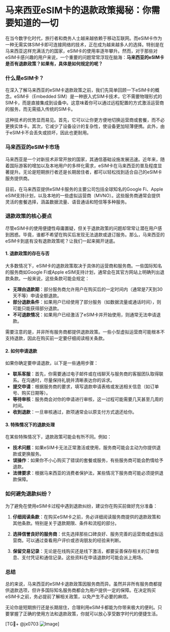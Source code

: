 # 马来西亚eSIM卡的退款政策揭秘：你需要知道的一切

在当今数字化时代，旅行者和商务人士越来越依赖于移动互联网。而eSIM卡作为一种无需实体SIM卡即可连接网络的技术，正在成为越来越多人的选择。特别是在马来西亚这样充满活力的国家，eSIM卡的使用率逐年攀升。然而，对于那些对eSIM卡感兴趣的用户来说，一个重要的问题常常浮现在脑海：**马来西亚的eSIM卡是否有退款政策？如果有，具体是如何规定的呢？**

### 什么是eSIM卡？

在深入了解马来西亚的eSIM卡退款政策之前，我们先简单回顾一下eSIM卡的概念。eSIM卡（Embedded SIM）是一种嵌入式SIM卡技术，它不需要物理形式的SIM卡，而是直接集成到设备中。这意味着你可以通过远程配置的方式激活运营商的服务，而无需插入传统的SIM卡。

这种技术的优势显而易见。首先，它可以让你更方便地切换运营商或套餐，而不必更换实体卡。其次，它减少了设备设计的复杂性，使设备更加轻薄便携。此外，由于eSIM卡不会丢失或损坏，因此也更耐用。

### 马来西亚的eSIM卡市场

马来西亚是一个对新技术非常开放的国家，其通信基础设施发展迅速。近年来，随着国际游客的增加以及本地用户的多样化需求，eSIM卡在马来西亚的普及程度显著提升。无论是短期旅行者还是长期居住者，都可以轻松找到适合自己的eSIM卡服务提供商。

目前，在马来西亚提供eSIM卡服务的主要公司包括全球知名的Google Fi、Apple eSIM支持计划，以及本地的一些虚拟运营商（MVNO）。这些服务商通常会提供灵活的套餐选择，涵盖数据流量、语音通话和短信等多种服务。

### 退款政策的核心要点

尽管eSIM卡的使用便捷性毋庸置疑，但关于退款政策的问题却常常让潜在用户感到困惑。毕竟，谁都不希望在购买后发现无法退款或退订服务。那么，马来西亚的eSIM卡到底有没有退款政策呢？让我们一起来揭开谜底。

#### 1. **退款政策的存在与否**
  
大多数情况下，eSIM卡的退款政策取决于具体的运营商和服务商。一些国际知名的服务商如Google Fi或Apple eSIM支持计划，通常会在其官方网站上明确列出退款条款。一般来说，这些条款可能会规定：

- **无理由退款期**：部分服务商允许用户在购买后的一定时间内（通常是7天到30天不等）申请全额退款。
- **部分退款条件**：如果用户已经使用了部分服务（如数据流量或通话时间），则可能只能获得部分退款。
- **不可退款情况**：如果用户已经激活了eSIM卡并开始使用，则通常无法申请退款。

需要注意的是，并非所有服务商都提供退款政策。一些小型虚拟运营商可能根本不支持退款，因此在购买前一定要仔细阅读相关条款。

#### 2. **如何申请退款**

如果你确定要申请退款，以下是一些通用步骤：

- **联系客服**：首先，你需要通过电子邮件或在线聊天与服务商的客服团队取得联系。在沟通时，尽量保持礼貌并清晰表达你的诉求。
- **提交申请**：根据服务商的要求，填写退款申请表格或发送相关信息（如订单号、购买日期等）。
- **等待审核**：服务商会对你的申请进行审核，这一过程可能需要几天甚至几周的时间。
- **收到退款**：一旦审核通过，款项通常会以原支付方式退还给你。

#### 3. **特殊情况下的退款处理**

在某些特殊情况下，退款政策可能会有所不同。例如：

- **技术问题**：如果eSIM卡无法正常激活或使用，服务商可能会主动为你提供退款或更换服务。
- **误操作**：如果你不小心购买了错误的套餐或服务，有些服务商可能会酌情给予退款。
- **法律要求**：根据马来西亚的消费者保护法，某些情况下服务商可能必须提供退款保障。

### 如何避免退款纠纷？

为了避免在使用eSIM卡过程中遇到退款纠纷，建议你在购买前做好充分准备：

1. **仔细阅读条款**：在购买eSIM卡之前，务必详细阅读服务商提供的退款政策和其他条款。特别是关于退款期限、条件和流程的部分。
   
2. **选择信誉良好的服务商**：优先选择那些口碑良好、服务完善的运营商或虚拟运营商。可以通过查看用户评价或咨询朋友的经验来判断。

3. **保留交易记录**：无论是在线购买还是线下激活，都要妥善保存相关的订单信息、支付凭证和通信记录。这些资料在申请退款时可能会派上用场。

### 总结

总的来说，马来西亚的eSIM卡退款政策因服务商而异。虽然并非所有服务商都提供退款选项，但许多国际知名服务商都会为用户提供一定的保障。在决定购买eSIM卡之前，务必提前了解相关政策，以免产生不必要的麻烦。

无论你是短期旅行还是长期居住，合理利用eSIM卡都能为你带来极大的便利。只要掌握了正确的使用方法和退款政策，你就可以放心享受数字时代的便捷生活。

[TG💪+ @jx0703 ![Image](https://github.com/user-attachments/assets/dbca1d08-cadb-493c-b0ec-ad6f7a83f270)]